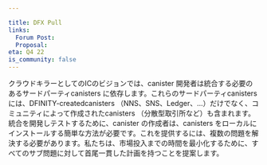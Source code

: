 ```yaml
---

title: DFX Pull
links:
  Forum Post:
  Proposal:
eta: Q4 22
is_community: false
---
```

クラウドキラーとしてのICのビジョンでは、canister 開発者は統合する必要のあるサードパーティcanisters に依存します。これらのサードパーティcanisters には、DFINITY-createdcanisters （NNS、SNS、Ledger、...）だけでなく、コミュニティによって作成されたcanisters （分散型取引所など）も含まれます。統合を開発しテストするために、canister の作成者は、canisters をローカルにインストールする簡単な方法が必要です。これを提供するには、複数の問題を解決する必要があります。私たちは、市場投入までの時間を最小化するために、すべてのサブ問題に対して首尾一貫した計画を持つことを提案します。

<!---

In the vision of the IC as the cloud killer, canister developers depend on 3rd-party canisters that they need to integrate with. These 3rd-party canisters could include DFINITY-created canisters (NNS, SNS, Ledger, …), but also canisters created by the community (e.g., a decentralized exchange). To develop and test the integration, the canister author needs a simple way to install the canisters locally. Providing this requires solving multiple problems; we propose to have a coherent plan for all the sub-problems to minimize the time-to-market.


-->
